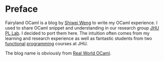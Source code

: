 # Preface

Fairyland OCaml is a blog by [Shiwei Weng](https://www.prover.me/) to write my OCaml experience. I used to share OCaml snippet and understanding in our research group [JHU PL Lab](https://pl.cs.jhu.edu/). I decided to port them here. The intuition often comes from my learning and research experience as well as fantastic students from two [functional](https://pl.cs.jhu.edu/fpse/) [programming](https://pl.cs.jhu.edu/pl/) courses at JHU.

The blog name is obviously from [Real World OCaml](https://dev.realworldocaml.org/).
